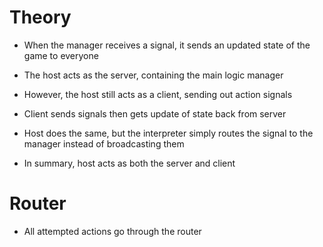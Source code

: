 # Theory

- When the manager receives a signal, it sends an updated state of the game to everyone
- The host acts as the server, containing the main logic manager
- However, the host still acts as a client, sending out action signals
- Client sends signals then gets update of state back from server
- Host does the same, but the interpreter simply routes the signal to the manager instead of broadcasting them

- In summary, host acts as both the server and client

# Router

- All attempted actions go through the router
